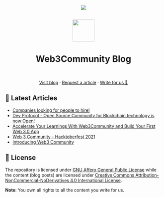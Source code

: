 <!-- markdownlint-disable-next-line -->
<div align="center"><p><a href="https://discord.gg/TSRwqx4K2v"><img src="https://img.shields.io/discord/835424705410236427?style=flat-square&logo=discord&colorB=5865F2"></a></p><br><img height="70px" src="https://github.com/web3community.png"><br><h1>Web3Community Blog</h1><br><p><a href="https://dev.to/web3community">Visit blog</a> · <a href="#">Request a article</a> · <a href="#">Write for us 🍴</a></p></div>

## 📕 Latest Articles

<!-- BLOG-POST-LIST:START -->
- [Companies looking for people to hire!](https://dev.to/webxdao/companies-looking-for-people-to-hire-p0i)
- [Dev Protocol - Open Source Community for Blockchain technology is now Open!](https://dev.to/webxdao/dev-protocol-open-source-community-for-blockchain-technology-is-now-open-114b)
- [Accelerate Your Learnings With Web3Community and Build Your First Web 3.0 App](https://dev.to/webxdao/accelerate-your-learnings-with-web3community-and-build-your-first-web-3-0-app-1810)
- [Web 3 Community - Hacktoberfest 2021](https://dev.to/webxdao/web-3-community-hacktoberfest-2021-41mi)
- [Introducing Web3 Community](https://dev.to/webxdao/introducing-web-3-community-3co5)
<!-- BLOG-POST-LIST:END -->

## 📃 License

The repository is licensed under [GNU Affero General Public License](https://github.com/web3community/blog/blob/main/LICENSE) while the content (blog posts) are licensed under [Creative Commons Attribution-NonCommercial-NoDerivatives 4.0 International License](http://creativecommons.org/licenses/by-nc-nd/4.0/).

**Note**: You own all rights to all the content you write for us.
